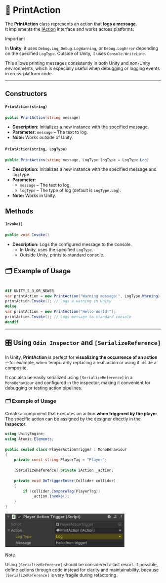 # 🧩 PrintAction

The **PrintAction** class represents an action that **logs a message**.  
It implements the [IAction](IAction.md) interface and works across platforms:


> [!IMPORTANT]
> In **Unity**, it uses `Debug.Log`, `Debug.LogWarning`, or `Debug.LogError` depending on the specified `LogType`.
> Outside of Unity, it uses `Console.WriteLine`.

This allows printing messages consistently in both Unity and non-Unity environments, which is especially useful when debugging or logging events in cross-platform code.

---

## Constructors

#### `PrintAction(string)`
```csharp
public PrintAction(string message)
```
- **Description:** Initializes a new instance with the specified message.
- **Parameter:** `message` – The text to log.
- **Note:** Works outside of Unity.

#### `PrintAction(string, LogType)`
```csharp
public PrintAction(string message, LogType logType = LogType.Log)
```
- **Description:** Initializes a new instance with the specified message and log type.
- **Parameter:**
    - `message` – The text to log.
    - `logType` – The type of log (default is `LogType.Log`).
- **Note:** Works in Unity.

## Methods

#### `Invoke()`
```csharp
public void Invoke()
```
- **Description:** Logs the configured message to the console.
    - In Unity, uses the specified `LogType`.
    - Outside Unity, prints to standard console.

## 🗂 Example of Usage
```csharp

#if UNITY_5_3_OR_NEWER
var printAction = new PrintAction("Warning message!", LogType.Warning);
printAction.Invoke(); // Logs a warning in Unity
#else
var printAction = new PrintAction("Hello World!");
printAction.Invoke(); // Logs message to standard console
#endif
```

---

## 🎛️ Using `Odin Inspector` and `[SerializeReference]`

In Unity, **PrintAction** is perfect for **visualizing the occurrence of an action**—for example, when temporarily replacing a real action or using it inside a composite.

It can also be easily serialized using `[SerializeReference]` in a `MonoBehaviour` and configured in the inspector, making it convenient for debugging or testing action pipelines.


### 🗂 Example of Usage

Create a component that executes an action **when triggered by the player**. The specific action can be assigned by the designer directly in the **Inspector**.

```csharp
using UnityEngine;
using Atomic.Elements;

public sealed class PlayerActionTrigger : MonoBehaviour
{
    private const string PlayerTag = "Player";
    
    [SerializeReference] private IAction _action;

    private void OnTriggerEnter(Collider collider)
    {
        if (collider.CompareTag(PlayerTag))
            _action.Invoke();
    }
}
```

<img src="../../Images/PlayerActionTrigger_PrintAction.png" alt="img.png" width="386" height="108">

> [!NOTE]
> Using `[SerializeReference]` should be considered a last resort. If possible, define actions through code instead for clarity and maintainability, because `[SerializeReference]` is very fragile during refactoring.
